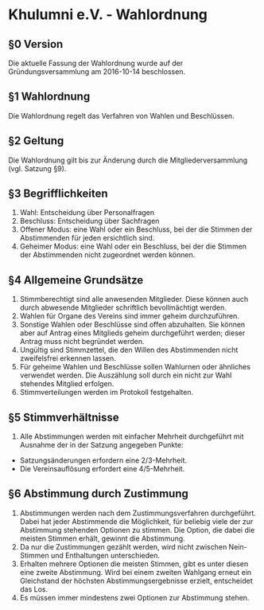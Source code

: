 Khulumni e.V. - Wahlordnung
========================================

## §0 Version

Die aktuelle Fassung der Wahlordnung wurde auf der Gründungsversammlung am 2016-10-14 beschlossen.


## §1 Wahlordnung

Die Wahlordnung regelt das Verfahren von Wahlen und Beschlüssen.


## §2 Geltung

Die Wahlordnung gilt bis zur Änderung durch die Mitgliederversammlung (vgl. Satzung §9).


## §3 Begrifflichkeiten

1. Wahl: Entscheidung über Personalfragen
2. Beschluss: Entscheidung über Sachfragen
3. Offener Modus: eine Wahl oder ein Beschluss, bei der die Stimmen der Abstimmenden für jeden ersichtlich sind.
4. Geheimer Modus: eine Wahl oder ein Beschluss, bei der die Stimmen der Abstimmenden nicht zugeordnet werden können.


## §4 Allgemeine Grundsätze

1. Stimmberechtigt sind alle anwesenden Mitglieder. Diese können auch durch abwesende Mitglieder schriftlich bevollmächtigt werden.
2. Wahlen für Organe des Vereins sind immer geheim durchzuführen.
3. Sonstige Wahlen oder Beschlüsse sind offen abzuhalten.
Sie können aber auf Antrag eines Mitglieds geheim durchgeführt werden; dieser Antrag muss nicht begründet werden.
4. Ungültig sind Stimmzettel, die den Willen des Abstimmenden nicht zweifelsfrei erkennen lassen.
5. Für geheime Wahlen und Beschlüsse sollen Wahlurnen oder ähnliches verwendet werden. Die Auszählung soll durch ein nicht zur Wahl stehendes Mitglied erfolgen.
6. Stimmverteilungen werden im Protokoll festgehalten.


## §5 Stimmverhältnisse

1. Alle Abstimmungen werden mit einfacher Mehrheit durchgeführt mit Ausnahme der in der Satzung angegeben Punkte:
* Satzungsänderungen erfordern eine 2/3-Mehrheit.
* Die Vereinsauflösung erfordert eine 4/5-Mehrheit.


## §6 Abstimmung durch Zustimmung

1. Abstimmungen werden nach dem Zustimmungsverfahren durchgeführt. Dabei hat jeder Abstimmende die Möglichkeit, für beliebig viele der zur Abstimmung stehenden Optionen zu stimmen.
Die Option, die dabei die meisten Stimmen erhält, gewinnt die Abstimmung.
2. Da nur die Zustimmungen gezählt werden, wird nicht zwischen Nein-Stimmen und Enthaltungen unterschieden.
3. Erhalten mehrere Optionen die meisten Stimmen, gibt es unter diesen eine zweite Abstimmung. Wird bei einem zweiten Wahlgang erneut ein Gleichstand der höchsten Abstimmungsergebnisse erzielt, entscheidet das Los.
4. Es müssen immer mindestens zwei Optionen zur Abstimmung stehen.
